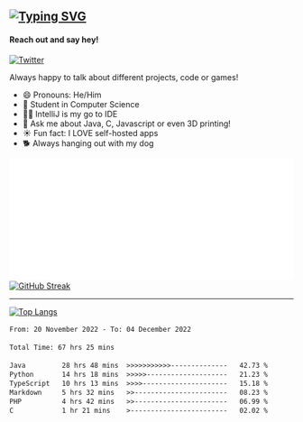 ## [![Typing SVG](https://readme-typing-svg.demolab.com?font=Fira+Code&size=24&duration=4000&pause=500&color=37DCFF&width=435&lines=Programming+;Exploring;Learning;Gaming)](https://github.com/DynamicApproach?tab=repositories)
#### Reach out and say hey!
[![Twitter](https://img.shields.io/twitter/url/https/twitter.com/FailedToParse.svg?style=social&label=%20%40FailedToParse)](https://twitter.com/FailedToParse)


Always happy to talk about different projects, code or games!

- 😄 Pronouns: He/Him
- 🔭 Student in Computer Science
- 🧑‍💻 IntelliJ is my go to IDE
- 💬 Ask me about Java, C, Javascript or even 3D printing!
- ☀️ Fun fact: I LOVE self-hosted apps
- 🐕 Always hanging out with my dog

[![metrics](/github-metrics.svg)]()   [![GitHub Streak](https://streak-stats.demolab.com?user=DynamicApproach&theme=dark&hide_border=true&border=0d1117&date_format=M%20j%5B%2C%20Y%5D&currStreakLabel=3F40DD&background=0d1117&sideLabels=17DDA&c)](https://github.com/DynamicApproach?tab=repositories)
  
  ---------------------------------
 [![Top Langs](https://github-readme-stats.vercel.app/api/top-langs/?username=Dynamicapproach&layout=compact&show_icons=true&card_width=300px&card_height=400px&theme=radical#gh-dark-mode-only)](https://github.com/DynamicApproach?tab=repositories)
<!--START_SECTION:waka-->

```text
From: 20 November 2022 - To: 04 December 2022

Total Time: 67 hrs 25 mins

Java         28 hrs 48 mins  >>>>>>>>>>>--------------   42.73 %
Python       14 hrs 18 mins  >>>>>--------------------   21.23 %
TypeScript   10 hrs 13 mins  >>>>---------------------   15.18 %
Markdown     5 hrs 32 mins   >>-----------------------   08.23 %
PHP          4 hrs 42 mins   >>-----------------------   06.99 %
C            1 hr 21 mins    >------------------------   02.02 %
```

<!--END_SECTION:waka-->
